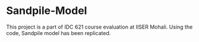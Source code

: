 # Sandpile-Model
This project is a part of IDC 621 course evaluation at IISER Mohali. Using the code, Sandpile model has been replicated.
